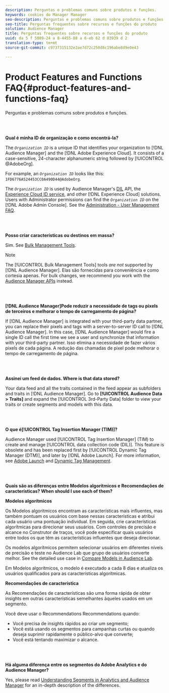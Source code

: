 ```yaml
---
description: Perguntas e problemas comuns sobre produtos e funções.
keywords: cookies do Manager Manager
seo-description: Perguntas e problemas comuns sobre produtos e funções.
seo-title: Perguntas frequentes sobre recursos e funções do produto
solution: Audience Manager
title: Perguntas frequentes sobre recursos e funções do produto
uuid: da 5 f 5089-24 a 8-4455-88 a 6-eb 62 d 83939 d 2
translation-type: tm+mt
source-git-commit: c9737315132e2ae7d72c250d8c196abe8d9e0e43

---
```



# Product Features and Functions FAQ{#product-features-and-functions-faq}

Perguntas e problemas comuns sobre produtos e funções.

<br> 

<!-- 

faq_features_functions.xml

 -->

**Qual é minha ID de organização e como encontrá-la?**

The *`Organization ID`* is a unique ID that identifies your organization to [!DNL Audience Manager] and the [!DNL Adobe Experience Cloud]. It consists of a case-sensitive, 24-character alphanumeric string followed by [!UICONTROL @AdobeOrg].

For example, an *`Organization ID`* looks like this: `1FD6776A524453CC0A490D44@AdobeOrg`.

The *`Organization ID`* is used by Audience Manager's [DIL](../dil/dil-overview.md) API, the [Experience Cloud ID service](https://marketing.adobe.com/resources/help/en_US/mcvid/), and other [!DNL Experience Cloud] solutions. Users with Administrator permissions can find the *`Organization ID`* on the [!DNL Adobe Admin Console]. See the [Administration - User Management FAQ](https://marketing.adobe.com/resources/help/en_US/mcloud/admin_getting_started.html).

<br> 

**Posso criar características ou destinos em massa?**

Sim. See [Bulk Management Tools](../reference/bulk-management-tools/bulk-management-intro.md).

>[!NOTE]
>
>The [!UICONTROL Bulk Management Tools] tools *are not* supported by [!DNL Audience Manager]. Elas são fornecidas para conveniência e como cortesia apenas. For bulk changes, we recommend you work with the [Audience Manager APIs](../api/api.md) instead.

<br> 

**[!DNL Audience Manager]Pode reduzir a necessidade de tags ou pixels de terceiros e melhorar o tempo de carregamento de página?**

If [!DNL Audience Manager] is integrated with your third-party data partner, you can replace their pixels and tags with a server-to-server ID call to [!DNL Audience Manager]. In this case, [!DNL Audience Manager] would fire a single ID call the first time we see a user and synchronize that information with your third-party partner. Isso elimina a necessidade de fazer vários pixels de cada página. A redução das chamadas de pixel pode melhorar o tempo de carregamento de página.

<br> 

**Assinei um feed de dados. Where is that data stored?**

Your data feed and all the traits contained in the feed appear as subfolders and traits in [!DNL Audience Manager]. Go to **[!UICONTROL Audience Data > Traits]** and expand the [!UICONTROL 3rd-Party Data] folder to view your traits or create segments and models with this data.

<br> 

**O que é[!UICONTROL Tag Insertion Manager (TIM)]?**

Audience Manager used [!UICONTROL Tag Insertion Manager] (TIM) to create and manage [!UICONTROL data collection code (DIL)]. This feature is obsolete and has been replaced first by [!UICONTROL Dynamic Tag Manager (DTM)], and later by [!DNL Adobe Launch]. For more information, see [Adobe Launch](https://docs.adobelaunch.com/) and [Dynamic Tag Management](https://marketing.adobe.com/resources/help/en_US/dtm/).

<br> 

**Quais são as diferenças entre Modelos algorítmicos e Recomendações de características? When should I use each of them?**

**Modelos algorítmicos**

Os Modelos algoritmicos encontram as características mais influentes, mas também pontuam os usuários com base nessas características e atribui cada usuário uma pontuação individual. Em seguida, crie características algorítmicas para direcionar seus usuários. Com controles de precisão e alcance no Construtor de traços, você pode especificar quais usuários entre todos os que têm as características influentes que deseja direcionar.

Os modelos algorítmicos permitem selecionar usuários em diferentes níveis de precisão e teste no Audience Lab que grupo de usuários converte melhor. See the detailed use case in [Compare Models in Audience Lab](../features/audience-lab/audience-lab-use-cases.md#compare-models).

Em Modelos algorítmicos, o modelo é executado a cada 8 dias e atualiza os usuários qualificados para as características algorítmicas.

**Recomendações de característica**

As Recomendações de características são uma forma rápida de obter insights em outras características semelhantes àqueles usados em um segmento.

Você deve usar o Recommendations Recommendations quando:

* Você precisa de insights rápidos ao criar um segmento;
* Você está usando os segmentos para campanhas curtas ou quando deseja suprimir rapidamente o público-alvo que converte;
* Você está tentando maximizar o alcance.

<br> 

**Há alguma diferença entre os segmentos do Adobe Analytics e do Audience Manager?**

Yes, please read [Understanding Segments in Analytics and Audience Manager](https://marketing.adobe.com/resources/help/en_US/analytics/audiences/aam-analytics-segments.html) for an in-depth description of the differences.
